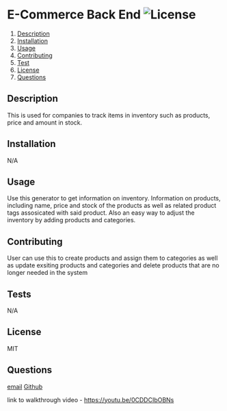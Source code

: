 # E-Commerce Back End ![License](https://img.shields.io/badge/license-MIT-blue)

1.  [Description](#description)
2.  [Installation](#installation)
3.  [Usage](#usage)
4.  [Contributing](#contributing)
5.  [Test](#tests)
6.  [License](#license)
7.  [Questions](#questions)

## Description

This is used for companies to track items in inventory such as products, price and amount in stock.

## Installation

N/A

## Usage

Use this generator to get information on inventory. Information on products, including name, price and stock of the products as well as related product tags assosicated with said product. Also an easy way to adjust the inventory by adding products and categories.

## Contributing

User can use this to create products and assign them to categories as well as update exsiting products and categories and delete products that are no longer needed in the system

## Tests

N/A

## License

MIT

## Questions

[email](walleric23@gmail.com) [Github](www.github.com/walleric23)

link to walkthrough video - https://youtu.be/0CDDCIbOBNs
